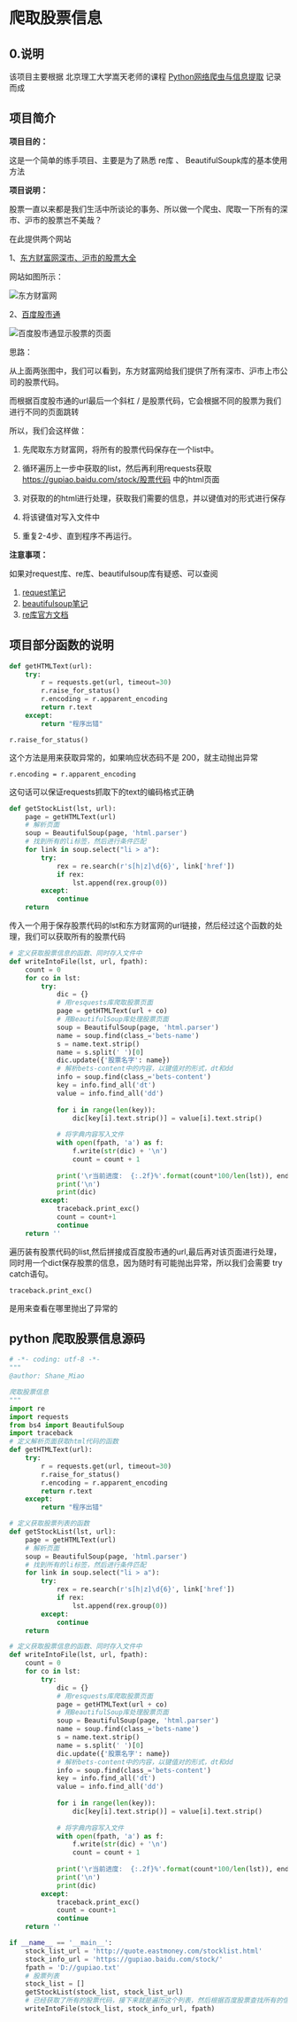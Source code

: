 # 爬取股票信息

## 0.说明

该项目主要根据 北京理工大学嵩天老师的课程 [Python网络爬虫与信息提取](http://www.icourse163.org/course/BIT-1001870001) 记录而成

## 项目简介

**项目目的：**

这是一个简单的练手项目、主要是为了熟悉 re库 、 BeautifulSoupk库的基本使用方法

**项目说明：**

股票一直以来都是我们生活中所谈论的事务、所以做一个爬虫、爬取一下所有的深市、沪市的股票岂不美哉？

在此提供两个网站

1、[东方财富网深市、沪市的股票大全](http://quote.eastmoney.com/stocklist.html)




网站如图所示：


![东方财富网](/assets/socket/eastmoney.jpg)




2、[百度股市通](https://gupiao.baidu.com/stock/)




![百度股市通显示股票的页面](/assets/socket/baidusocket.jpg)




思路：

从上面两张图中，我们可以看到，东方财富网给我们提供了所有深市、沪市上市公司的股票代码。

而根据百度股市通的url最后一个斜杠 / 是股票代码，它会根据不同的股票为我们进行不同的页面跳转

所以，我们会这样做：

1. 先爬取东方财富网，将所有的股票代码保存在一个list中。

2. 循环遍历上一步中获取的list，然后再利用requests获取 https://gupiao.baidu.com/stock/股票代码 中的html页面

3. 对获取的的html进行处理，获取我们需要的信息，并以键值对的形式进行保存

4. 将该键值对写入文件中

5. 重复2-4步、直到程序不再运行。

**注意事项：**

如果对request库、re库、beautifulsoup库有疑惑、可以查阅

1. [request笔记](/python_package/request.md)
2. [beautifulsoup笔记](/python_package/BeautifulSoup.md)
3. [re库官方文档](https://docs.python.org/3/library/re.html)


## 项目部分函数的说明

``` python
def getHTMLText(url):
    try:
        r = requests.get(url, timeout=30)
        r.raise_for_status()
        r.encoding = r.apparent_encoding
        return r.text
    except:
        return "程序出错"
```

    r.raise_for_status() 

这个方法是用来获取异常的，如果响应状态码不是 200，就主动抛出异常

    r.encoding = r.apparent_encoding

这句话可以保证requests抓取下的text的编码格式正确


``` python
def getStockList(lst, url):
    page = getHTMLText(url)
    # 解析页面
    soup = BeautifulSoup(page, 'html.parser')
    # 找到所有的li标签，然后进行条件匹配
    for link in soup.select("li > a"):
        try:
            rex = re.search(r's[h|z]\d{6}', link['href'])
            if rex:
                lst.append(rex.group(0))
        except:
            continue
    return
```
传入一个用于保存股票代码的lst和东方财富网的url链接，然后经过这个函数的处理，我们可以获取所有的股票代码


``` python
# 定义获取股票信息的函数、同时存入文件中
def writeIntoFile(lst, url, fpath):
    count = 0
    for co in lst:
        try:
            dic = {}
            # 用resquests库爬取股票页面
            page = getHTMLText(url + co)
            # 用BeautifulSoup库处理股票页面
            soup = BeautifulSoup(page, 'html.parser')
            name = soup.find(class_='bets-name')
            s = name.text.strip()
            name = s.split(' ')[0]
            dic.update({'股票名字': name})
            # 解析bets-content中的内容，以键值对的形式，dt和dd
            info = soup.find(class_='bets-content')
            key = info.find_all('dt')
            value = info.find_all('dd')
            
            for i in range(len(key)):
                dic[key[i].text.strip()] = value[i].text.strip()
            
            # 将字典内容写入文件
            with open(fpath, 'a') as f:
                f.write(str(dic) + '\n')
                count = count + 1
            
            print('\r当前进度:  {:.2f}%'.format(count*100/len(lst)), end='')
            print('\n')
            print(dic)
        except:
            traceback.print_exc()
            count = count+1
            continue
    return ''
```

遍历装有股票代码的list,然后拼接成百度股市通的url,最后再对该页面进行处理，同时用一个dict保存股票的信息，因为随时有可能抛出异常，所以我们会需要 try catch语句。

    traceback.print_exc()

是用来查看在哪里抛出了异常的


## python 爬取股票信息源码

``` python
# -*- coding: utf-8 -*-
"""
@author: Shane_Miao

爬取股票信息
"""
import re
import requests
from bs4 import BeautifulSoup
import traceback
# 定义解析页面获取html代码的函数
def getHTMLText(url):
    try:
        r = requests.get(url, timeout=30)
        r.raise_for_status()
        r.encoding = r.apparent_encoding
        return r.text
    except:
        return "程序出错"

# 定义获取股票列表的函数
def getStockList(lst, url):
    page = getHTMLText(url)
    # 解析页面
    soup = BeautifulSoup(page, 'html.parser')
    # 找到所有的li标签，然后进行条件匹配
    for link in soup.select("li > a"):
        try:
            rex = re.search(r's[h|z]\d{6}', link['href'])
            if rex:
                lst.append(rex.group(0))
        except:
            continue
    return

# 定义获取股票信息的函数、同时存入文件中
def writeIntoFile(lst, url, fpath):
    count = 0
    for co in lst:
        try:
            dic = {}
            # 用resquests库爬取股票页面
            page = getHTMLText(url + co)
            # 用BeautifulSoup库处理股票页面
            soup = BeautifulSoup(page, 'html.parser')
            name = soup.find(class_='bets-name')
            s = name.text.strip()
            name = s.split(' ')[0]
            dic.update({'股票名字': name})
            # 解析bets-content中的内容，以键值对的形式，dt和dd
            info = soup.find(class_='bets-content')
            key = info.find_all('dt')
            value = info.find_all('dd')
            
            for i in range(len(key)):
                dic[key[i].text.strip()] = value[i].text.strip()
            
            # 将字典内容写入文件
            with open(fpath, 'a') as f:
                f.write(str(dic) + '\n')
                count = count + 1
            
            print('\r当前进度:  {:.2f}%'.format(count*100/len(lst)), end='')
            print('\n')
            print(dic)
        except:
            traceback.print_exc()
            count = count+1
            continue
    return ''

if __name__ == '__main__':
    stock_list_url = 'http://quote.eastmoney.com/stocklist.html'
    stock_info_url = 'https://gupiao.baidu.com/stock/'
    fpath = 'D://gupiao.txt'
    # 股票列表
    stock_list = []    
    getStockList(stock_list, stock_list_url)
    # 已经获取了所有的股票代码，接下来就是遍历这个列表，然后根据百度股票查找所有的信息，同时写入文件
    writeIntoFile(stock_list, stock_info_url, fpath)

```





